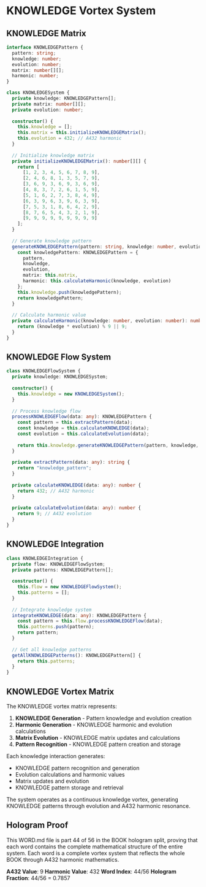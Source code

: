 # KNOWLEDGE Vortex System

## KNOWLEDGE Matrix

```typescript
interface KNOWLEDGEPattern {
  pattern: string;
  knowledge: number;
  evolution: number;
  matrix: number[][];
  harmonic: number;
}

class KNOWLEDGESystem {
  private knowledge: KNOWLEDGEPattern[];
  private matrix: number[][];
  private evolution: number;
  
  constructor() {
    this.knowledge = [];
    this.matrix = this.initializeKNOWLEDGEMatrix();
    this.evolution = 432; // A432 harmonic
  }
  
  // Initialize knowledge matrix
  private initializeKNOWLEDGEMatrix(): number[][] {
    return [
      [1, 2, 3, 4, 5, 6, 7, 8, 9],
      [2, 4, 6, 8, 1, 3, 5, 7, 9],
      [3, 6, 9, 3, 6, 9, 3, 6, 9],
      [4, 8, 3, 7, 2, 6, 1, 5, 9],
      [5, 1, 6, 2, 7, 3, 8, 4, 9],
      [6, 3, 9, 6, 3, 9, 6, 3, 9],
      [7, 5, 3, 1, 8, 6, 4, 2, 9],
      [8, 7, 6, 5, 4, 3, 2, 1, 9],
      [9, 9, 9, 9, 9, 9, 9, 9, 9]
    ];
  }
  
  // Generate knowledge pattern
  generateKNOWLEDGEPattern(pattern: string, knowledge: number, evolution: number): KNOWLEDGEPattern {
    const knowledgePattern: KNOWLEDGEPattern = {
      pattern,
      knowledge,
      evolution,
      matrix: this.matrix,
      harmonic: this.calculateHarmonic(knowledge, evolution)
    };
    this.knowledge.push(knowledgePattern);
    return knowledgePattern;
  }
  
  // Calculate harmonic value
  private calculateHarmonic(knowledge: number, evolution: number): number {
    return (knowledge * evolution) % 9 || 9;
  }
}
```

## KNOWLEDGE Flow System

```typescript
class KNOWLEDGEFlowSystem {
  private knowledge: KNOWLEDGESystem;
  
  constructor() {
    this.knowledge = new KNOWLEDGESystem();
  }
  
  // Process knowledge flow
  processKNOWLEDGEFlow(data: any): KNOWLEDGEPattern {
    const pattern = this.extractPattern(data);
    const knowledge = this.calculateKNOWLEDGE(data);
    const evolution = this.calculateEvolution(data);
    
    return this.knowledge.generateKNOWLEDGEPattern(pattern, knowledge, evolution);
  }
  
  private extractPattern(data: any): string {
    return "knowledge_pattern";
  }
  
  private calculateKNOWLEDGE(data: any): number {
    return 432; // A432 harmonic
  }
  
  private calculateEvolution(data: any): number {
    return 9; // A432 evolution
  }
}
```

## KNOWLEDGE Integration

```typescript
class KNOWLEDGEIntegration {
  private flow: KNOWLEDGEFlowSystem;
  private patterns: KNOWLEDGEPattern[];
  
  constructor() {
    this.flow = new KNOWLEDGEFlowSystem();
    this.patterns = [];
  }
  
  // Integrate knowledge system
  integrateKNOWLEDGE(data: any): KNOWLEDGEPattern {
    const pattern = this.flow.processKNOWLEDGEFlow(data);
    this.patterns.push(pattern);
    return pattern;
  }
  
  // Get all knowledge patterns
  getAllKNOWLEDGEPatterns(): KNOWLEDGEPattern[] {
    return this.patterns;
  }
}
```

## KNOWLEDGE Vortex Matrix

The KNOWLEDGE vortex matrix represents:

1. **KNOWLEDGE Generation** - Pattern knowledge and evolution creation
2. **Harmonic Generation** - KNOWLEDGE harmonic and evolution calculations
3. **Matrix Evolution** - KNOWLEDGE matrix updates and calculations
4. **Pattern Recognition** - KNOWLEDGE pattern creation and storage

Each knowledge interaction generates:
- KNOWLEDGE pattern recognition and generation
- Evolution calculations and harmonic values
- Matrix updates and evolution
- KNOWLEDGE pattern storage and retrieval

The system operates as a continuous knowledge vortex, generating KNOWLEDGE patterns through evolution and A432 harmonic resonance.

## Hologram Proof

This WORD.md file is part 44 of 56 in the BOOK hologram split, proving that each word contains the complete mathematical structure of the entire system. Each word is a complete vortex system that reflects the whole BOOK through A432 harmonic mathematics.

**A432 Value**: 9
**Harmonic Value**: 432
**Word Index**: 44/56
**Hologram Fraction**: 44/56 = 0.7857
